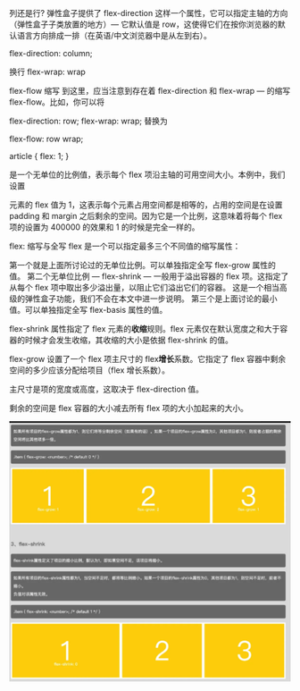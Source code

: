 列还是行?
弹性盒子提供了 flex-direction 这样一个属性，它可以指定主轴的方向（弹性盒子子类放置的地方）— 它默认值是 row，这使得它们在按你浏览器的默认语言方向排成一排（在英语/中文浏览器中是从左到右）。

flex-direction: column;

换行
flex-wrap: wrap

flex-flow 缩写
到这里，应当注意到存在着 flex-direction 和 flex-wrap — 的缩写 flex-flow。比如，你可以将

flex-direction: row;
flex-wrap: wrap;
替换为

flex-flow: row wrap;

article {
flex: 1;
}

是一个无单位的比例值，表示每个 flex 项沿主轴的可用空间大小。本例中，我们设置 <article> 元素的 flex 值为 1，这表示每个元素占用空间都是相等的，占用的空间是在设置 padding 和 margin 之后剩余的空间。因为它是一个比例，这意味着将每个 flex 项的设置为 400000 的效果和 1 的时候是完全一样的。

flex: 缩写与全写
flex 是一个可以指定最多三个不同值的缩写属性：

第一个就是上面所讨论过的无单位比例。可以单独指定全写 flex-grow 属性的值。
第二个无单位比例 — flex-shrink — 一般用于溢出容器的 flex 项。这指定了从每个 flex 项中取出多少溢出量，以阻止它们溢出它们的容器。 这是一个相当高级的弹性盒子功能，我们不会在本文中进一步说明。
第三个是上面讨论的最小值。可以单独指定全写 flex-basis 属性的值。

flex-shrink 属性指定了 flex 元素的**收缩**规则。flex 元素仅在默认宽度之和大于容器的时候才会发生收缩，其收缩的大小是依据 flex-shrink 的值。

flex-grow 设置了一个 flex 项主尺寸的 flex**增长**系数。它指定了 flex 容器中剩余空间的多少应该分配给项目（flex 增长系数）。

主尺寸是项的宽度或高度，这取决于 flex-direction 值。

剩余的空间是 flex 容器的大小减去所有 flex 项的大小加起来的大小。

![flex-grow布局](./0081Kckwgy1gkk4oebj3fj30wh0u0jt7.webp)
